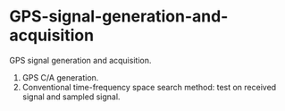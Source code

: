 # GPS-signal-generation-and-acquisition
GPS signal generation and acquisition. 
1. GPS C/A generation.
2. Conventional time-frequency space search method: test on received signal and sampled signal.
